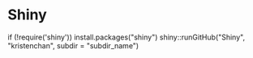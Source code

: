 # Shiny

  if (!require('shiny')) install.packages("shiny")
  shiny::runGitHub("Shiny", "kristenchan", subdir = "subdir_name")

